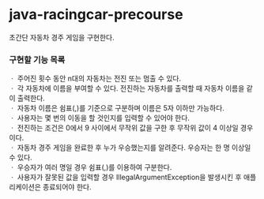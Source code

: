 # java-racingcar-precourse
초간단 자동차 경주 게임을 구현한다.
### 구현할 기능 목록
ㆍ 주어진 횟수 동안 n대의 자동차는 전진 또는 멈출 수 있다.
<br>ㆍ 각 자동차에 이름을 부여할 수 있다. 전진하는 자동차를 출력할 때 자동차 이름을 같이 출력한다.
<br>ㆍ 자동차 이름은 쉼표(,)를 기준으로 구분하며 이름은 5자 이하만 가능하다.
<br>ㆍ 사용자는 몇 번의 이동을 할 것인지를 입력할 수 있어야 한다.
<br>ㆍ 전진하는 조건은 0에서 9 사이에서 무작위 값을 구한 후 무작위 값이 4 이상일 경우이다.
<br>ㆍ 자동차 경주 게임을 완료한 후 누가 우승했는지를 알려준다. 우승자는 한 명 이상일 수 있다.
<br>ㆍ 우승자가 여러 명일 경우 쉼표(,)를 이용하여 구분한다.
<br>ㆍ 사용자가 잘못된 값을 입력할 경우 IllegalArgumentException을 발생시킨 후 애플리케이션은 종료되어야 한다.
